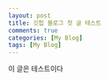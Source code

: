 ```yaml
---
layout: post
title: 깃헙 블로그 첫 글 테스트
comments: true
categories: [My Blog]
tags: [My Blog]
---
```


이 글은 테스트이다
